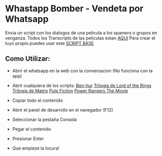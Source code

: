 # Whastapp Bomber - Vendeta por Whatsapp

Envia un script con los dialogos de una pelicula a los spamers o grupos en venganza.
Todos los Transcripts de las peliculas estan [AQUI](https://github.com/borferkic/Whatsapp-Movie-Bomber/tree/main/Movies%20Transcripts)
Para crear el tuyo propio puedes usar este [SCRIPT BASE](https://github.com/borferkic/Whatsapp-Movie-Bomber/blob/main/Scripts/WhatsBomber-SinTexto.js)


## Como Utilizar:
- Abrir el whatsapp en la web con la conversacion (No funciona con la app)
- Abrir cualquiera de los scripts:
  [Ben-hur](https://github.com/borferkic/Whatsapp-Movie-Bomber/blob/main/Scripts/WhatsBomber-Ben-Hur.js)
  [Trilogia de Lord of the Rings](https://github.com/borferkic/Whatsapp-Movie-Bomber/blob/main/Scripts/WhatsBomber-Lotr_Trilogy.js)
  [Trilogia de Matrix](https://github.com/borferkic/Whatsapp-Movie-Bomber/blob/main/Scripts/WhatsBomber-Matrix_Trilogy.js)
  [Pulp Fiction](https://github.com/borferkic/Whatsapp-Movie-Bomber/blob/main/Scripts/WhatsBomber-Pump_Fiction.js)
  [Power Rangers The Movie](https://github.com/borferkic/Whatsapp-Movie-Bomber/blob/main/Scripts/WhatsBomber-Power_Rangers.js)
   
- Copiar todo el contenido
- Abrir el panel de desarrollo en el navegador (F12)
- Seleccionar la pestaña Consola
- Pegar el contenido
- Presionar Enter
- Que empieze la locura!
